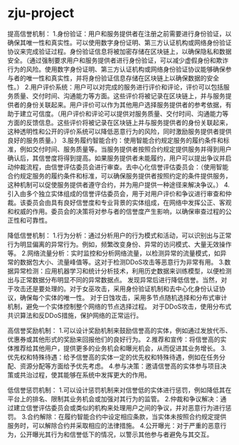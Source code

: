 # zju-project

提高信誉机制：
1.身份验证：用户和服务提供者在注册之前需要进行身份验证，以确保其唯一性和真实性。可以使用数字身份证明、第三方认证机构或网络身份验证协议来完成验证过程。身份验证信息将被加密存储在区块链上，以确保隐私和数据安全。（通过强制要求用户和服务提供者进行身份验证，可以减少虚假身份和欺诈行为的风险。使用数字身份证明、第三方认证机构或网络身份验证协议能够确保参与者的唯一性和真实性，并将身份验证信息存储在区块链上以确保数据的安全性。）
2.用户评价系统：用户可以对完成的服务进行评价和评论，评价可以包括服务质量、交付时间、沟通能力等方面。这些评价将被记录在区块链上，并与服务提供者的身份关联起来。用户评价可以作为其他用户选择服务提供者的参考依据，有助于建立可信度。（用户评价和评论可以提供对服务质量、交付时间、沟通能力等方面的反馈信息。这些评价将被记录在区块链上并与服务提供者的身份关联起来，这种透明性和公开的评价系统可以降低恶意行为的风险，同时激励服务提供者提供良好的服务质量。）
3.服务履约智能合约：使用智能合约规定服务的履约条件和标准，例如交付时间、服务质量等。当服务提供者按照合约规定提供服务并得到用户确认后，其信誉度将得到提高。如果服务提供者未能履约，用户可以提出争议并启动仲裁流程，由信誉评估委员会进行审查。去中心化信誉评估委员会：（使用智能合约规定服务的履约条件和标准，可以确保服务提供者按照约定的条件提供服务，这种机制可以促使服务提供者遵守合约，并为用户提供一种途径来解决争议。）
4.引入由多个独立实体组成的信誉评估委员会，用于对用户评价和争议进行审查和仲裁。该委员会由具有良好信誉度和专业背景的实体组成，在网络中发挥公正、客观和权威的作用。委员会的决策将对参与者的信誉度产生影响，以确保审查过程的公正性和可靠性。

降低信誉机制：
1.行为分析：通过分析用户的行为模式和活动，可以识别出与正常行为明显偏离的异常行为。例如，频繁改变身份、异常的访问模式、大量无效操作等。
2.网络流量分析：实时监控和分析网络流量，以检测异常的流量模式，如异常的数据包大小、流量峰值等。这对于检测DDoS攻击等恶意行为非常有用。
3.数据异常检测：应用机器学习和统计分析技术，利用历史数据来训练模型，以便检测出与正常数据分布明显不同的异常数据点。
发现异常后进行降低信誉。当然，对于攻击还是要处理的。对于女巫攻击，采用身份验证机制和去中心化身份认证协议，确保每个实体的唯一性。
对于日蚀攻击，采用多节点随机选择和分布式审计机制，避免一个实体控制整个网络的节点选择过程。
对于DDoS攻击，使用分布式共识算法和反DDoS措施，保护网络的正常运行。

高信誉奖励机制：
1.可以设计奖励机制来鼓励信誉高的实体，例如通过发放代币、优惠券或其他形式的奖励来回报他们的良好行为。
2.推荐和宣传：将信誉高的实体推荐给其他用户，提供更多的业务机会和曝光机会，从而促进其业务增长。
3.优先权和特殊待遇：给予信誉高的实体一定的优先权和特殊待遇，例如在任务分配、资源分配等方面给予优先考虑。
4.参与决策：邀请信誉高的实体参与项目决策或共治过程，使其能够在系统中发挥更大的作用。

低信誉惩罚机制：
1.可以设计惩罚机制来对信誉低的实体进行惩罚，例如降低其在平台上的排名、限制其业务机会或加强对其行为的监管。
2.仲裁和争议解决：通过建立信誉评估委员会或类似的机构来处理用户之间的争议，并对恶意行为进行惩罚。
3.合约解除：在履约智能合约中设定相应条款，当实体未按照合约规定提供服务时，可以解除合约并采取相应的法律措施。
4.公开曝光：对于严重的恶意行为，公开曝光其行为和信誉低下的情况，以警示其他参与者避免与其交互。

